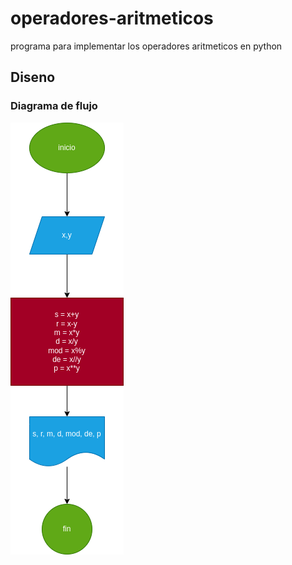 # operadores-aritmeticos
programa para implementar los operadores aritmeticos en python

## Diseno

### Diagrama de flujo
![diagrama de flujo](diagrama.png "Diagrama de Flujo")